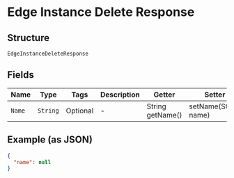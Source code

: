 
# Edge Instance Delete Response

## Structure

`EdgeInstanceDeleteResponse`

## Fields

| Name | Type | Tags | Description | Getter | Setter |
|  --- | --- | --- | --- | --- | --- |
| `Name` | `String` | Optional | - | String getName() | setName(String name) |

## Example (as JSON)

```json
{
  "name": null
}
```

